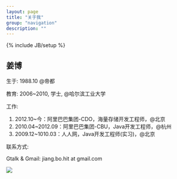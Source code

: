 ```yaml
---
layout: page
title: "关于我"
group: "navigation"
description: ""
---
```

{% include JB/setup %}

姜博
----
生于: 1988.10 @帝都

教育: 2006~2010, 学士, @哈尔滨工业大学

工作: 

1. 2012.10~今：阿里巴巴集团-CDO，海量存储开发工程师，@北京
2. 2010.04~2012.09：阿里巴巴集团-CBU，Java开发工程师，@杭州
3. 2009.12~1010.03：人人网，Java开发工程师(实习)，@北京

联系方式:

Gtalk & Gmail: jiang.bo.hit at gmail.com

<a href="http://weibo.com/u/1892066397?s=6uyXnP" target="_blank"><img border="0" src="http://service.t.sina.com.cn/widget/qmd/1892066397/8c17d4b5/1.png"/></a>



